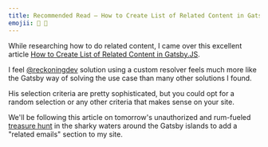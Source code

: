 ```yaml
---
title: Recommended Read — How to Create List of Related Content in Gatsby.JS
emojii: 👏 📖
---
```


While researching how to do related content, I came over this excellent article [How to Create List of Related Content in Gatsby.JS](https://reckoning.dev/blog/related-posts-gatsbyjs/).

I feel [@reckoningdev](https://twitter.com/reckoningdev) solution using a custom resolver feels much more like the Gatsby way of solving the use case than many other solutions I found.

His selection criteria are pretty sophisticated, but you could opt for a random selection or any other criteria that makes sense on your site.

We'll be following this article on tomorrow's unauthorized and rum-fueled [treasure hunt](https://youtu.be/7mwWW8Ap7jQ) in the sharky waters around the Gatsby islands to add a "related emails" section to my site.
